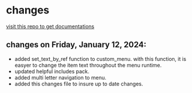 # changes
[visit this repo to get documentations](https://github.com/harrymkt/ngt-docs)
## changes on Friday, January 12, 2024:
* added set_text_by_ref function to custom_menu. with this function, it is easyer to change the item text throughout the menu runtime.
* updated helpful includes pack.
* added multi letter navigation to menu.
* added this changes file to insure up to date changes.